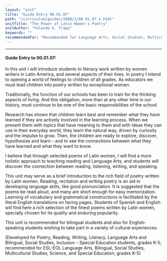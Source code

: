 ```yaml
---
layout: "unit"
title: "Guide Entry 00.01.07"
path: "/curriculum/guides/2000/1/00.01.07.x.html"
unitTitle: "The Power of Latin Women's Poetry"
unitAuthor: "Yolanda U. Trapp"
keywords: ""
recommendedFor: "Recommended for Language Arts, Social Studies, Multicultural Studies, Science, and Special Education, grades K-5."
---
```

<body>
<hr/>
<h4>
Guide Entry to 00.01.07:
</h4>
In this unit I will introduce students to literacy work written by women writers in Latin America, and several aspects of their lives. In poetry I intend to opening a world of feelings to children of all grades. As educators we must lead children into poetry written by exceptional women.
<p>
Traditionally, the function of our schools has been to train for the thinking aspects of living. And this obligation, more than at any other time in our history, must continue to be one of the basic responsibilities of the school.
</p>
<p>
Research has shown that children learn best and remember what they have learned if they are actively involved in the learning process. When we present them with topics that have meaning to them and with ideas they can use in their everyday world, they learn the natural way, driven by curiosity and the impulse to grow. Then, the children are ready to explore, discover, hypothesize and learn - and to see the connections between what they have learned and what they want to know.
</p>
<p>
I believe that through selected poems of Latin women, I will find a more holistic approach to teaching reading and Language Arts, and students will discover the connection between reading, listening, writing, and speaking.
</p>
<p>
This unit may serve as a brief introduction to the rich field of poetry written by Latin women. Reading, recitation and writing poetry is an aid in developing language skills, like good pronunciation. It is suggested that the poems be read aloud, and many are short enough for easy memorization. Learning of vocabulary and grammatical constructions is facilitated by the literal English translations on facing pages. Students of Spanish and English will find here a rich selection of the finest poems written by Latin women, specially chosen for its quality and enduring popularity.
</p>
<p>
This unit is recommended for bilingual students and also for English-speaking students wishing to take part in a variety of cultural experiences.
</p>
<p>
(Developed for Poetry, Reading, Writing, Literacy, Language Arts and Bilingual, Social Studies, Inclusion – Special Education students, grades K-5; recommended for ESL-EOL Language Arts, Bilingual, Social Studies, Multicultural Studies, Science, and Special Education, grades K-5)
</p>
</body>
